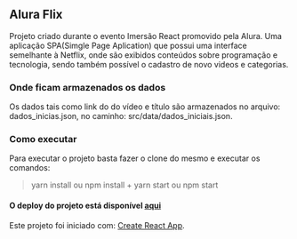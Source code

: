 ## Alura Flix

Projeto criado durante o evento Imersão React promovido pela Alura. Uma aplicação SPA(Simgle Page Aplication) que possui uma interface semelhante à Netflix, onde são exibidos conteúdos sobre programação e tecnologia, sendo também possível o cadastro de novo videos e categorias.

### Onde ficam armazenados os dados

Os dados tais como link do do vídeo e título são armazenados no arquivo: dados_inicias.json, no caminho: src/data/dados_iniciais.json.

### Como executar

Para executar o projeto basta fazer o clone do mesmo e executar os comandos:

> yarn install ou npm install + yarn start ou npm start

#### O deploy do projeto está disponível [aqui](https://react-flix-kappa.vercel.app)

Este projeto foi iniciado com: [Create React App](https://github.com/facebook/create-react-app).

